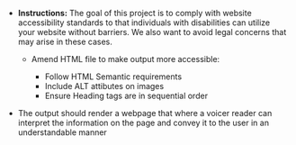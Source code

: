 * **Instructions:**
The goal of this project is to comply with website accessibility standards to that individuals with disabilities can utilize your website without barriers. We also want to avoid legal concerns that may arise in these cases.
  
  
  * Amend HTML file to make output more accessible:

    * Follow HTML Semantic requirements
    * Include ALT attibutes on images
    * Ensure Heading tags are in sequential order

* The output should render a webpage that where a voicer reader can interpret the information on the page and convey it to the user in an understandable manner
    
